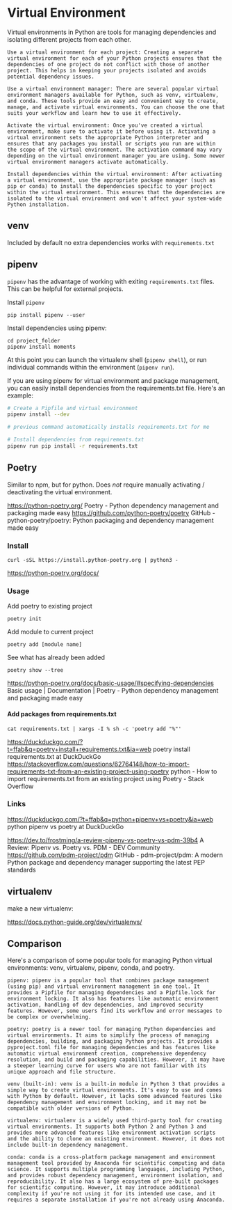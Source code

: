 # Virtual Environment

Virtual environments in Python are tools for managing dependencies and isolating different projects from each other. 

    Use a virtual environment for each project: Creating a separate virtual environment for each of your Python projects ensures that the dependencies of one project do not conflict with those of another project. This helps in keeping your projects isolated and avoids potential dependency issues.

    Use a virtual environment manager: There are several popular virtual environment managers available for Python, such as venv, virtualenv, and conda. These tools provide an easy and convenient way to create, manage, and activate virtual environments. You can choose the one that suits your workflow and learn how to use it effectively.

    Activate the virtual environment: Once you've created a virtual environment, make sure to activate it before using it. Activating a virtual environment sets the appropriate Python interpreter and ensures that any packages you install or scripts you run are within the scope of the virtual environment. The activation command may vary depending on the virtual environment manager you are using. Some newer virtual environment managers activate automatically. 

    Install dependencies within the virtual environment: After activating a virtual environment, use the appropriate package manager (such as pip or conda) to install the dependencies specific to your project within the virtual environment. This ensures that the dependencies are isolated to the virtual environment and won't affect your system-wide Python installation.

## venv

Included by default
no extra dependencies 
works with `requirements.txt`


## pipenv

`pipenv` has the advantage of working with exiting `requirements.txt` files. This can be helpful for external projects. 

Install `pipenv`

```
pip install pipenv --user
```

Install dependencies using pipenv:

```
cd project_folder
pipenv install moments
```

At this point you can launch the virtualenv shell (`pipenv shell`), or run individual commands within the environment (`pipenv run`). 

If you are using pipenv for virtual environment and package management, you can easily install dependencies from the requirements.txt file. Here's an example:

```sh
# Create a Pipfile and virtual environment
pipenv install --dev

# previous command automatically installs requirements.txt for me

# Install dependencies from requirements.txt
pipenv run pip install -r requirements.txt
```


## Poetry

Similar to npm, but for python. Does *not* require manually activating / deactivating the virtual environment. 

https://python-poetry.org/
Poetry - Python dependency management and packaging made easy
https://github.com/python-poetry/poetry
GitHub - python-poetry/poetry: Python packaging and dependency management made easy


### Install

```
curl -sSL https://install.python-poetry.org | python3 -
```

https://python-poetry.org/docs/

### Usage

Add poetry to existing project

```
poetry init
```

Add module to current project

```
poetry add [module name]
```

See what has already been added

```
poetry show --tree
```

https://python-poetry.org/docs/basic-usage/#specifying-dependencies
Basic usage | Documentation | Poetry - Python dependency management and packaging made easy


#### Add packages from requirements.txt

```
cat requirements.txt | xargs -I % sh -c 'poetry add "%"'
```

https://duckduckgo.com/?t=ffab&q=poetry+install+requirements.txt&ia=web
poetry install requirements.txt at DuckDuckGo
https://stackoverflow.com/questions/62764148/how-to-import-requirements-txt-from-an-existing-project-using-poetry
python - How to import requirements.txt from an existing project using Poetry - Stack Overflow



### Links

https://duckduckgo.com/?t=ffab&q=python+pipenv+vs+poetry&ia=web
python pipenv vs poetry at DuckDuckGo

https://dev.to/frostming/a-review-pipenv-vs-poetry-vs-pdm-39b4
A Review: Pipenv vs. Poetry vs. PDM - DEV Community
https://github.com/pdm-project/pdm
GitHub - pdm-project/pdm: A modern Python package and dependency manager supporting the latest PEP standards



## virtualenv

make a new virtualenv:

https://docs.python-guide.org/dev/virtualenvs/


## Comparison

Here's a comparison of some popular tools for managing Python virtual environments: venv, virtualenv, pipenv, conda, and poetry.

    pipenv: pipenv is a popular tool that combines package management (using pip) and virtual environment management in one tool. It provides a Pipfile for managing dependencies and a Pipfile.lock for environment locking. It also has features like automatic environment activation, handling of dev dependencies, and improved security features. However, some users find its workflow and error messages to be complex or overwhelming.

    poetry: poetry is a newer tool for managing Python dependencies and virtual environments. It aims to simplify the process of managing dependencies, building, and packaging Python projects. It provides a pyproject.toml file for managing dependencies and has features like automatic virtual environment creation, comprehensive dependency resolution, and build and packaging capabilities. However, it may have a steeper learning curve for users who are not familiar with its unique approach and file structure.

    venv (built-in): venv is a built-in module in Python 3 that provides a simple way to create virtual environments. It's easy to use and comes with Python by default. However, it lacks some advanced features like dependency management and environment locking, and it may not be compatible with older versions of Python.

    virtualenv: virtualenv is a widely used third-party tool for creating virtual environments. It supports both Python 2 and Python 3 and provides more advanced features like environment activation scripts and the ability to clone an existing environment. However, it does not include built-in dependency management.

    conda: conda is a cross-platform package management and environment management tool provided by Anaconda for scientific computing and data science. It supports multiple programming languages, including Python, and provides robust dependency management, environment isolation, and reproducibility. It also has a large ecosystem of pre-built packages for scientific computing. However, it may introduce additional complexity if you're not using it for its intended use case, and it requires a separate installation if you're not already using Anaconda.

